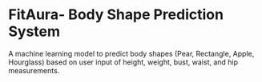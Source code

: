 # FitAura- Body Shape Prediction System
A machine learning model to predict body shapes (Pear, Rectangle, Apple, Hourglass) based on user input of height, weight, bust, waist, and hip measurements.

